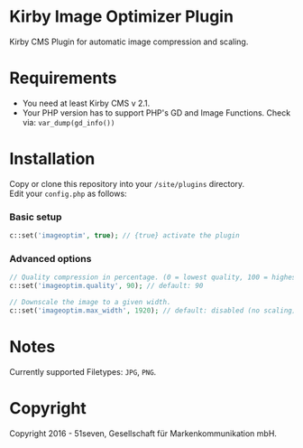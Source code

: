 # Kirby Image Optimizer Plugin
Kirby CMS Plugin for automatic image compression and scaling.

# Requirements
- You need at least Kirby CMS v 2.1.
- Your PHP version has to support PHP's GD and Image Functions. Check via: `var_dump(gd_info())`

# Installation

Copy or clone this repository into your `/site/plugins` directory.<br>
Edit your `config.php` as follows:

### Basic setup
```php
c::set('imageoptim', true); // {true} activate the plugin
```
### Advanced options
```php
// Quality compression in percentage. (0 = lowest quality, 100 = highest quality)
c::set('imageoptim.quality', 90); // default: 90

// Downscale the image to a given width.
c::set('imageoptim.max_width', 1920); // default: disabled (no scaling)
```
# Notes
Currently supported Filetypes: `JPG`, `PNG`.

# Copyright

Copyright 2016 - 51seven, Gesellschaft für Markenkommunikation mbH.
